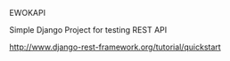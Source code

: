 EWOKAPI

Simple Django Project for testing REST API

http://www.django-rest-framework.org/tutorial/quickstart